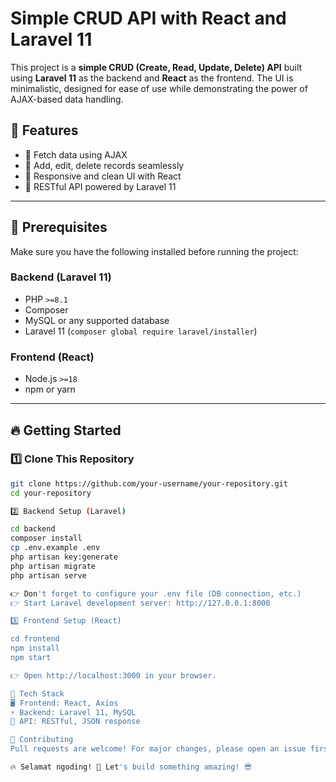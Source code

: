 # Simple CRUD API with React and Laravel 11

This project is a **simple CRUD (Create, Read, Update, Delete) API** built using **Laravel 11** as the backend and **React** as the frontend. The UI is minimalistic, designed for ease of use while demonstrating the power of AJAX-based data handling.

## 🚀 Features
- 🔹 Fetch data using AJAX
- 🔹 Add, edit, delete records seamlessly
- 🔹 Responsive and clean UI with React
- 🔹 RESTful API powered by Laravel 11

---

## 📌 Prerequisites
Make sure you have the following installed before running the project:

### Backend (Laravel 11)
- PHP `>=8.1`
- Composer
- MySQL or any supported database
- Laravel 11 (`composer global require laravel/installer`)

### Frontend (React)
- Node.js `>=18`
- npm or yarn

---

## 🔥 Getting Started

### 1️⃣ Clone This Repository
```sh
git clone https://github.com/your-username/your-repository.git
cd your-repository

2️⃣ Backend Setup (Laravel)

cd backend
composer install
cp .env.example .env
php artisan key:generate
php artisan migrate
php artisan serve

👉 Don't forget to configure your .env file (DB connection, etc.)
👉 Start Laravel development server: http://127.0.0.1:8000

3️⃣ Frontend Setup (React)

cd frontend
npm install
npm start

👉 Open http://localhost:3000 in your browser.

🎨 Tech Stack
🖥 Frontend: React, Axios
⚡ Backend: Laravel 11, MySQL
🔗 API: RESTful, JSON response

🎯 Contributing
Pull requests are welcome! For major changes, please open an issue first to discuss what you'd like to change.

🔥 Selamat ngoding! 🚀 Let's build something amazing! 😎
